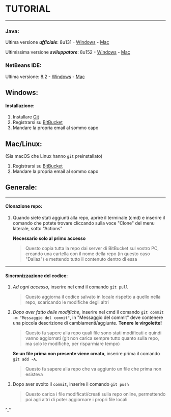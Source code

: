 # TUTORIAL

------------------------

### Java:
Ultima versione ***ufficiale***: 8u131
    - [Windows](http://download.oracle.com/otn-pub/java/jdk/8u131-b11/d54c1d3a095b4ff2b6607d096fa80163/jdk-8u131-windows-x64.exe)
    - [Mac](http://download.oracle.com/otn-pub/java/jdk/8u131-b11/d54c1d3a095b4ff2b6607d096fa80163/jdk-8u131-macosx-x64.dmg)

Ultimissima versione ***sviluppatore***: 8u152
    - [Windows](http://download.java.net/java/jdk8u152/archive/b03/binaries/jdk-8u152-ea-bin-b03-windows-x64-19_apr_2017.exe)
    - [Mac](http://download.java.net/java/jdk8u152/archive/b03/binaries/jdk-8u152-ea-bin-b03-macosx-x86_64-19_apr_2017.dmg)

### NetBeans IDE:
Ultima versione: 8.2
    - [Windows](http://download.netbeans.org/netbeans/8.2/final/bundles/netbeans-8.2-javase-windows.exe)
    - [Mac](http://download.netbeans.org/netbeans/8.2/final/bundles/netbeans-8.2-javase-macosx.dmg)   
    

## Windows:

#### Installazione:
1. Installare [Git](https://git-scm.com/download/win)
1. Registrarsi su [BitBucket](bitbucket.org)
1. Mandare la propria email al sommo capo

## Mac/Linux:
(Sia macOS che Linux hanno `git` preinstallato)

1. Registrarsi su [BitBucket](bitbucket.org)
1. Mandare la propria email al sommo capo   


## Generale:

------------------------

#### Clonazione repo:
1. Quando siete stati aggiunti alla repo, aprire il terminale (cmd)
    e inserire il comando che potete trovare cliccando sulla voce "Clone" del menu laterale, sotto "Actions"

    **Necessario solo al primo accesso**

    >Questo copia tutta la repo dai server di BitBucket sul vostro PC, creando
    >una cartella con il nome della repo (in questo caso "Dallaz") e mettendo tutto
    >il contenuto dentro di essa   
    

------------------------

#### Sincronizzazione del codice:
1. *Ad ogni accesso*, inserire nel cmd il comando `git pull`

    >Questo aggiorna il codice salvato in locale rispetto a quello nella repo, scaricando
    >le modifiche degli altri   
    

1. *Dopo aver fatto delle modifiche*, inserire nel cmd il comando `git commit -m
    "Messaggio del commit"`, in "Messaggio del commit" deve contenere una piccola descrizione
    di cambiamenti/aggiunte. **Tenere le virgolette!**

    >Questo fa sapere alla repo quali file sono stati modificati e quindi vanno aggiornati
    >(git non carica sempre tutto quanto sulla repo, ma solo le modifiche, per risparmiare tempo)

    **Se un file prima non presente viene creato**, inserire prima il comando
        `git add -A`.

    >Questo fa sapere alla repo che va aggiunto un file che prima non esisteva   
    

1. Dopo aver svolto il `commit`, inserire il comando `git push`

    >Questo carica i file modificati/creati sulla repo online, permettendo poi
    >agli altri di poter aggiornare i propri file locali   
    


^_^
